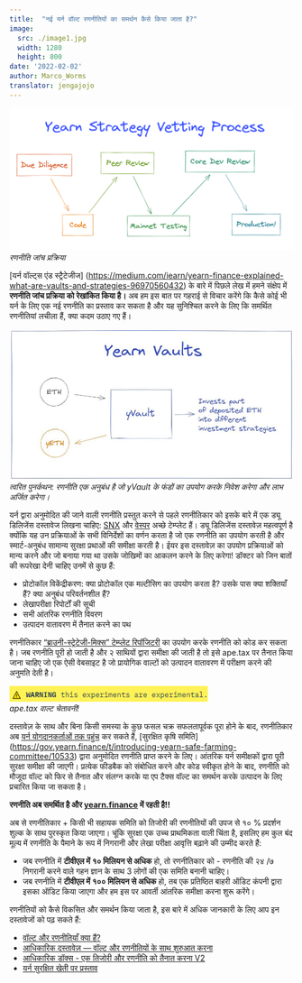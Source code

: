 ```yaml
---
title:  "नई यर्न वॉल्ट रणनीतियों का समर्थन कैसे किया जाता है?"
image:
  src: ./image1.jpg
  width: 1280
  height: 800
date: '2022-02-02'
author: Marco_Worms
translator: jengajojo
---
```


![](./image1.jpg?w=900&h=478)\
*रणनीति जांच प्रक्रिया*

[यर्न वॉल्ट्स एंड स्ट्रैटेजीज] (https://medium.com/iearn/yearn-finance-explained-what-are-vaults-and-strategies-96970560432) के बारे में पिछले लेख में हमने संक्षेप में **रणनीति जांच प्रक्रिया को रेखांकित किया है।** अब हम इस बात पर गहराई से विचार करेंगे कि कैसे कोई भी यर्न के लिए एक नई रणनीति का प्रस्ताव कर सकता है और यह सुनिश्चित करने के लिए कि समर्थित रणनीतियां लचीला हैं, क्या कदम उठाए गए हैं।

![](./image2.jpg?w=900&h=478)\
*त्वरित पुनर्कथन: रणनीति एक अनुबंध है जो yVault के फंडों का उपयोग करके निवेश करेगा और लाभ अर्जित करेगा।*

यर्न द्वारा अनुमोदित की जाने वाली रणनीति प्रस्तुत करने से पहले रणनीतिकार को इसके बारे में एक ड्यू डिलिजेंस दस्तावेज लिखना चाहिए: [SNX](https://hackmd.io/0w1RZh7DSc27A9EyzlHbJQ?view) और [वेस्पर](https://hackmd.io/@Ap_76vwNTg-vxJxbiaLMMQ/SkXEzic7O) अच्छे टेम्प्लेट हैं। ड्यू डिलिजेंस दस्तावेज़ महत्वपूर्ण है क्योंकि यह उन प्रक्रियाओं के सभी विनिर्देशों का वर्णन करता है जो एक रणनीति का उपयोग करती है और स्मार्ट-अनुबंध सामान्य सुरक्षा प्रथाओं की समीक्षा करती है। ईयर इस दस्तावेज़ का उपयोग प्रक्रियाओं को मान्य करने और जो बनाया गया था उसके जोखिमों का आकलन करने के लिए करेगा!
डॉक्टर को जिन बातों की रूपरेखा देनी चाहिए उनमें से कुछ हैं:

- प्रोटोकॉल विकेंद्रीकरण: क्या प्रोटोकॉल एक मल्टीसिग का उपयोग करता है? उसके पास क्या शक्तियाँ हैं? क्या अनुबंध परिवर्तनशील हैं?
- लेखापरीक्षा रिपोर्टों की सूची
- सभी आंतरिक रणनीति विवरण
- उत्पादन वातावरण में तैनात करने का पथ

रणनीतिकार [“ब्राउनी-स्ट्रेटेजी-मिक्स” टेम्प्लेट रिपॉजिटरी](https://github.com/yearn/brownie-strategy-mix) का उपयोग करके रणनीति को कोड कर सकता है। जब रणनीति पूरी हो जाती है और २ साथियों द्वारा समीक्षा की जाती है तो इसे ape.tax पर तैनात किया जाना चाहिए जो एक ऐसी वेबसाइट है जो प्रायोगिक वाल्टों को उत्पादन वातावरण में परीक्षण करने की अनुमति देती है।

![](./image3.jpg?w=352&h=28)\
*ape.tax वाल्ट चेतावनी!*

दस्तावेज़ के साथ और बिना किसी समस्या के कुछ फसल चक्र सफलतापूर्वक पूरा होने के बाद, रणनीतिकार अब [यर्न योगदानकर्ताओं तक पहुंच](https://docs.yearn.finance/developers/v2/DEPLOYMENT#deploying-a-new-strategy) कर सकते हैं, [सुरक्षित कृषि समिति] (https://gov.yearn.finance/t/introducing-yearn-safe-farming-committee/10533) द्वारा अनुमोदित रणनीति प्राप्त करने के लिए। आंतरिक यर्न समीक्षकों द्वारा पूरी सुरक्षा समीक्षा की जाएगी।
प्रत्येक फीडबैक को संबोधित करने और कोड स्वीकृत होने के बाद, रणनीति को मौजूदा वॉल्ट को फिर से तैनात और संलग्न करके या एप टैक्स वॉल्ट का समर्थन करके उत्पादन के लिए प्रचारित किया जा सकता है।

**रणनीति अब समर्थित है और [yearn.finance](https://yearn.finance/) में रहती है!!**

अब से रणनीतिकार + किसी भी सहायक समिति को तिजोरी की रणनीतियों की उपज से १० % प्रदर्शन शुल्क के साथ पुरस्कृत किया जाएगा। चूंकि सुरक्षा एक उच्च प्राथमिकता वाली चिंता है, इसलिए हम कुल बंद मूल्य में रणनीति के पैमाने के रूप में निगरानी और लेखा परीक्षा आवृत्ति बढ़ाने की उम्मीद करते हैं:

- जब रणनीति में **टीवीएल में १० मिलियन से अधिक** हो, तो रणनीतिकार को - रणनीति की २४ /७  निगरानी करने वाले गहन ज्ञान के साथ 3 लोगों की एक समिति बनानी चाहिए।
- जब रणनीति में **टीवीएल में १०० मिलियन से अधिक** हो, तब एक प्रतिष्ठित बाहरी ऑडिट कंपनी द्वारा इसका ऑडिट किया जाएगा और हम इस पर आवर्ती आंतरिक समीक्षा करना शुरू करेंगे।

रणनीतियों को कैसे विकसित और समर्थन किया जाता है, इस बारे में अधिक जानकारी के लिए आप इन दस्तावेजों को पढ़ सकते हैं:
- [वॉल्ट और रणनीतियाँ क्या हैं?](https://medium.com/iearn/yearn-finance-explained-what-are-vaults-and-strategies-96970560432)
- [आधिकारिक दस्तावेज़ — वॉल्ट और रणनीतियों के साथ शुरुआत करना](https://docs.yearn.finance/developers/v2/getting-started)
- [आधिकारिक डॉक्स - एक तिजोरी और रणनीति को तैनात करना V2](https://docs.yearn.finance/developers/v2/DEPLOYMENT)
- [यर्न सुरक्षित खेती पर प्रस्ताव](https://gov.yearn.finance/t/introducing-yearn-safe-farming-committee/10533)
